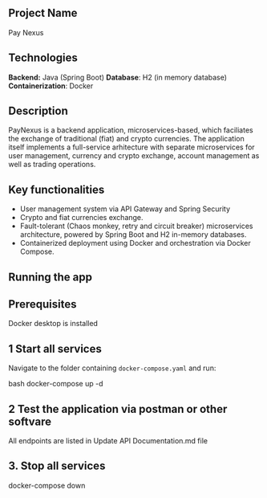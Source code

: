 ## Project Name
Pay Nexus

## Technologies
**Backend:** Java (Spring Boot)
**Database**: H2 (in memory database)
**Containerization**: Docker

## Description
PayNexus is a backend application, microservices-based, which faciliates the exchange of traditional (fiat) and crypto currencies. The application itself implements a full-service arhitecture with separate microservices for user management, currency and crypto exchange, account management as well as trading operations. 

## Key functionalities
- User management system via API Gateway and Spring Security
- Crypto and fiat currencies exchange.
- Fault-tolerant (Chaos monkey, retry and circuit breaker) microservices architecture, powered by Spring Boot and H2 in-memory databases.
- Containerized deployment using Docker and orchestration via Docker Compose.

## Running the app

## Prerequisites
Docker desktop is installed

## 1 Start all services
Navigate to the folder containing `docker-compose.yaml` and run:

bash docker-compose up -d

## 2 Test the application via postman or other softvare
All endpoints are listed in Update API Documentation.md file


## 3. Stop all services
docker-compose down
